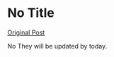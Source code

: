 # No Title

[Original Post](https://discourse.onlinedegree.iitm.ac.in/t/169029/665)

<p>No They will be updated by today.</p>